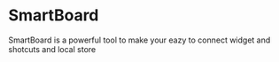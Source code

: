 # SmartBoard

SmartBoard is a powerful tool to make your eazy to connect widget and shotcuts and local store
